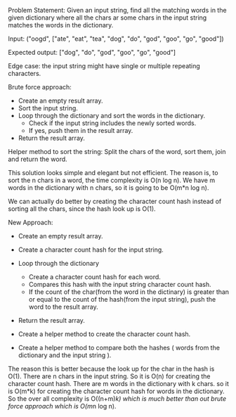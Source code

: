 Problem Statement: Given an input string, find all the matching words in the given dictionary where all the chars ar some chars in the input string matches the words in the dictionary.

Input: ("oogd", ["ate", "eat", "tea", "dog", "do", "god", "goo", "go", "good"])

Expected output: ["dog", "do", "god", "goo", "go", "good"]

Edge case: the input string might have single or multiple repeating characters.

Brute force approach:

  * Create an empty result array.
  * Sort the input string.
  * Loop through the dictionary and sort the words in the dictionary.
      * Check if the input string includes the newly sorted words.
      * If yes, push them in the result array.
  * Return the result array.

  Helper method to sort the string:
    Split the chars of the word, sort them, join and return the word.

This solution looks simple and elegant but not efficient. The reason is, to sort the n chars in a word, the time complexity is O(n log n).
We have m words in the dictionary with n chars, so it is going to be O(m*n log n).

We can actually do better by creating the character count hash instead of sorting all the chars, since the hash look up is O(1).

New Approach: 

  * Create an empty result array.
  * Create a character count hash for the input string.
  * Loop through the dictionary
    * Create a character count hash for each word.
    * Compares this hash with the input string character count hash.
    * If the count of the char(from the word in the dictinary) is greater than or equal to the count of the hash(from the input string), push the word to the result array.
  * Return the result array.

  * Create a helper method to create the character count hash.
  * Create a helper method to compare both the hashes ( words from the dictionary and the input string ).

The reason this is better because the look up for the char in the hash is O(1).
There are n chars in the input string. So it is O(n) for creating the character count hash.
There are m words in the dictionary with k chars. so it is O(m*k) for creating the character count hash for words in the dictionary.
So the over all complexity is O((n+m)*k) which is much better than out brute force approach which is O(m*n log n).

